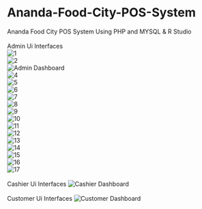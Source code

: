 # Ananda-Food-City-POS-System
Ananda Food City POS System Using PHP and MYSQL &amp; R Studio
<br><br>
Admin Ui Interfaces
<br>
![1](https://github.com/SE-LAPS/Ananda-Food-City-POS-System/assets/87580847/ca5156db-fee1-4f4b-85a1-d5060a7574b3)
<br>
![2](https://github.com/SE-LAPS/Ananda-Food-City-POS-System/assets/87580847/32809f78-4dc5-4148-a112-c0691a4412e7)
<br>
![Admin Dashboard](https://github.com/SE-LAPS/Ananda-Food-City-POS-System/assets/87580847/47ca4f32-3a52-410b-8705-c463cf4cda98)
<br>
![4](https://github.com/SE-LAPS/Ananda-Food-City-POS-System/assets/87580847/c7b6b232-a4eb-4357-b5fb-668c9dce0175)
<br>
![5](https://github.com/SE-LAPS/Ananda-Food-City-POS-System/assets/87580847/d6a74e7f-67b8-4511-9017-39ee52c38649)
<br>
![6](https://github.com/SE-LAPS/Ananda-Food-City-POS-System/assets/87580847/7ea80e98-f8ec-4ac5-8edb-28a8093045d1)
<br>
![7](https://github.com/SE-LAPS/Ananda-Food-City-POS-System/assets/87580847/bd3a0e1d-00dc-4d74-b7ce-573d4ea00956)
<br>
![8](https://github.com/SE-LAPS/Ananda-Food-City-POS-System/assets/87580847/b7f56fda-e86c-457a-9767-5c5cdf4427bf)
<br>
![9](https://github.com/SE-LAPS/Ananda-Food-City-POS-System/assets/87580847/d26d5fdb-c38e-48b9-84e2-ea1273962813)
<br>
![10](https://github.com/SE-LAPS/Ananda-Food-City-POS-System/assets/87580847/9c389b2b-6dad-4ef7-9e05-94ffb0576866)
<br>
![11](https://github.com/SE-LAPS/Ananda-Food-City-POS-System/assets/87580847/a3b424c7-cf6d-4073-a666-c47e59a569a6)
<br>
![12](https://github.com/SE-LAPS/Ananda-Food-City-POS-System/assets/87580847/f40b6f5d-962f-4358-8473-bb1b89f0615a)
<br>
![13](https://github.com/SE-LAPS/Ananda-Food-City-POS-System/assets/87580847/a6a50a72-cab8-476b-a434-66f6145a3731)
<br>
![14](https://github.com/SE-LAPS/Ananda-Food-City-POS-System/assets/87580847/0e07b606-c27b-4bba-98f3-f95ad3bcf01a)
<br>
![15](https://github.com/SE-LAPS/Ananda-Food-City-POS-System/assets/87580847/8dc454fd-a3f9-47f6-a040-1075e1a5fea7)
<br>
![16](https://github.com/SE-LAPS/Ananda-Food-City-POS-System/assets/87580847/b17616c4-99e3-48c6-8cb8-b2e588e0ff2e)
<br>
![17](https://github.com/SE-LAPS/Ananda-Food-City-POS-System/assets/87580847/caa58cc9-68e6-43ba-96dc-c5da7fdb3d44)
<br><br>
Cashier Ui Interfaces
![Cashier Dashboard](https://github.com/SE-LAPS/Ananda-Food-City-POS-System/assets/87580847/c1e344bf-ee90-4723-85f3-c8e526727406)
<br><br>
Customer Ui Interfaces
![Customer Dashboard](https://github.com/SE-LAPS/Ananda-Food-City-POS-System/assets/87580847/d5d40885-6caa-4e01-84ce-99379a064026)
